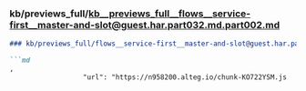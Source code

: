 ### kb/previews_full/kb__previews_full__flows__service-first__master-and-slot@guest.har.part032.md.part002.md

```md
### kb/previews_full/flows__service-first__master-and-slot@guest.har.part032.md (part 002)

```md
,
                  "url": "https://n958200.alteg.io/chunk-KO722YSM.js
```

```

```
